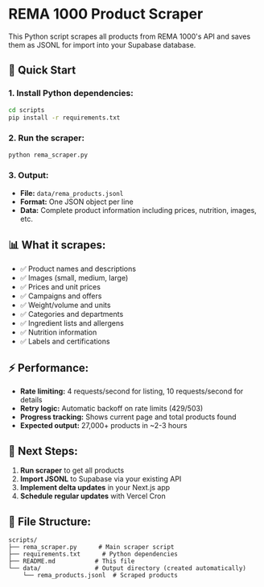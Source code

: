 # REMA 1000 Product Scraper

This Python script scrapes all products from REMA 1000's API and saves them as JSONL for import into your Supabase database.

## 🚀 Quick Start

### 1. Install Python dependencies:
```bash
cd scripts
pip install -r requirements.txt
```

### 2. Run the scraper:
```bash
python rema_scraper.py
```

### 3. Output:
- **File:** `data/rema_products.jsonl`
- **Format:** One JSON object per line
- **Data:** Complete product information including prices, nutrition, images, etc.

## 📊 What it scrapes:

- ✅ Product names and descriptions
- ✅ Images (small, medium, large)
- ✅ Prices and unit prices
- ✅ Campaigns and offers
- ✅ Weight/volume and units
- ✅ Categories and departments
- ✅ Ingredient lists and allergens
- ✅ Nutrition information
- ✅ Labels and certifications

## ⚡ Performance:

- **Rate limiting:** 4 requests/second for listing, 10 requests/second for details
- **Retry logic:** Automatic backoff on rate limits (429/503)
- **Progress tracking:** Shows current page and total products found
- **Expected output:** 27,000+ products in ~2-3 hours

## 🔄 Next Steps:

1. **Run scraper** to get all products
2. **Import JSONL** to Supabase via your existing API
3. **Implement delta updates** in your Next.js app
4. **Schedule regular updates** with Vercel Cron

## 📁 File Structure:

```
scripts/
├── rema_scraper.py      # Main scraper script
├── requirements.txt      # Python dependencies
├── README.md           # This file
└── data/               # Output directory (created automatically)
    └── rema_products.jsonl  # Scraped products
```
